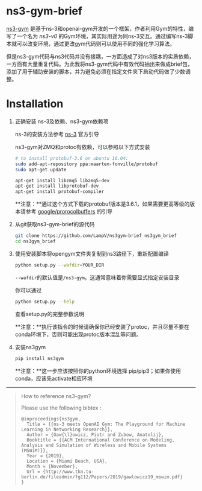 # ns3-gym-brief

[ns3-gym](https://github.com/tkn-tub/ns3-gym) 是基于ns-3和openai-gym开发的一个框架，作者利用Gym的特性，编写了一个名为 *ns3-v0* 的Gym环境，其实际用途为同ns-3交互。通过编写ns-3脚本就可以改变环境，通过更改gym代码则可以使用不同的强化学习算法。

但是ns3-gym代码与ns3代码并没有接耦，一方面造成了对ns3版本的实质依赖，一方面有大量重复代码。为此我将ns3-gym代码中有效代码抽出来做成brief包，添加了用于辅助安装的脚本，并为避免必须在指定文件夹下启动代码做了少数调整。

Installation
============

1. 正确安装 ns-3及依赖、ns3-gym依赖项

   ns-3的安装方法参考 [ns-3](https://www.nsnam.org/wiki/Installation#Installation) 官方引导

   ns3-gym对ZMQ和protoc有依赖，可以参照以下方式安装

   ```bash
   # to install protobuf-3.6 on ubuntu 16.04:
   sudo add-apt-repository ppa:maarten-fonville/protobuf
   sudo apt-get update
   
   apt-get install libzmq5 libzmq5-dev
   apt-get install libprotobuf-dev
   apt-get install protobuf-compiler
   ```

   

   **注意：**通过这个方式下载的protobuf版本是3.6.1，如果需要更高等级的版本请参考 [google/prorocolbuffers](google/prorocolbuffers) 的引导

   

2. 从git获取ns3-gym-brief的源代码

   ```bash
   git clone https://github.com/LampV/ns3gym-brief ns3gym_brief
   cd ns3gym_brief
   ```

   

3. 使用安装脚本将opengym文件夹复制到ns3路径下，重新配置编译

   ```bash
   python setup.py --wafdir=YOUR_DIR
   ```

   `--wafdir`的默认值是`/ns3-gym`，这通常意味着你需要显式指定安装目录

   你可以通过

   ```bash
   python setup.py --help
   ```

   查看setup.py的完整参数说明

   **注意：**执行该指令的时候请确保你已经安装了protoc，并且尽量不要在conda环境下，否则可能出现protoc版本混乱等问题。

   

4. 安装ns3gym

   ```bash
   pip install ns3gym
   ```

   **注意：**这一步应该按照你的python环境选择 pip/pip3；如果你使用conda，应该先activate相应环境



---



> How to reference ns3-gym?
>
> Please use the following bibtex :
>
> ```
> @inproceedings{ns3gym,
>   Title = {{ns-3 meets OpenAI Gym: The Playground for Machine Learning in Networking Research}},
>   Author = {Gaw{\l}owicz, Piotr and Zubow, Anatolij},
>   Booktitle = {{ACM International Conference on Modeling, Analysis and Simulation of Wireless and Mobile Systems (MSWiM)}},
>   Year = {2019},
>   Location = {Miami Beach, USA},
>   Month = {November},
>   Url = {http://www.tkn.tu-berlin.de/fileadmin/fg112/Papers/2019/gawlowicz19_mswim.pdf}
> }
> ```



